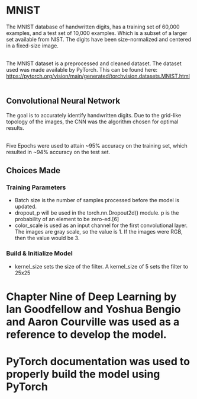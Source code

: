 # MNIST
The MNIST database of handwritten digits, has a training set of 60,000 examples, and a test set of 10,000 examples.  Which is a subset of a larger set available from NIST.  The digits have been size-normalized and centered in a fixed-size image.<br /> <br />

The MNIST dataset is a preprocessed and cleaned dataset.  The dataset used was made available by PyTorch.  This can be found here: https://pytorch.org/vision/main/generated/torchvision.datasets.MNIST.html <br /> <br />

## Convolutional Neural Network
The goal is to accurately identify handwritten digits.  Due to the grid-like topology of the images, the CNN was the algorithm chosen for optimal results. <br /> <br />

Five Epochs were used to attain ~95% accuracy on the training set, which resulted in ~94% accuracy on the test set. <br />

## Choices Made
### Training Parameters
* Batch size is the number of samples processed before the model is updated.
* dropout_p will be used in the torch.nn.Dropout2d() module. p is the probability of an element to be zero-ed.[6]
* color_scale is used as an input channel for the first convolutional layer. The images are gray scale, so the value is 1. If the images were RGB, then the value would be 3.

### Build & Initialize Model
* kernel_size sets the size of the filter. A kernel_size of 5 sets the filter to 25x25

# Chapter Nine of Deep Learning by Ian Goodfellow and Yoshua Bengio and Aaron Courville was used as a reference to develop the model.

# PyTorch documentation was used to properly build the model using PyTorch
